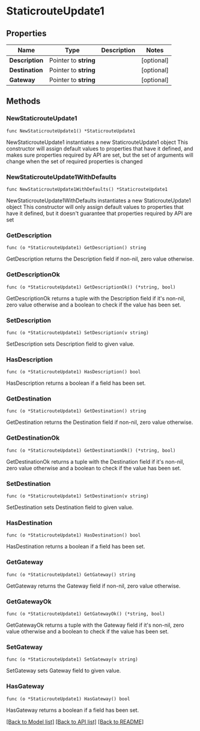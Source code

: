 # StaticrouteUpdate1

## Properties

Name | Type | Description | Notes
------------ | ------------- | ------------- | -------------
**Description** | Pointer to **string** |  | [optional] 
**Destination** | Pointer to **string** |  | [optional] 
**Gateway** | Pointer to **string** |  | [optional] 

## Methods

### NewStaticrouteUpdate1

`func NewStaticrouteUpdate1() *StaticrouteUpdate1`

NewStaticrouteUpdate1 instantiates a new StaticrouteUpdate1 object
This constructor will assign default values to properties that have it defined,
and makes sure properties required by API are set, but the set of arguments
will change when the set of required properties is changed

### NewStaticrouteUpdate1WithDefaults

`func NewStaticrouteUpdate1WithDefaults() *StaticrouteUpdate1`

NewStaticrouteUpdate1WithDefaults instantiates a new StaticrouteUpdate1 object
This constructor will only assign default values to properties that have it defined,
but it doesn't guarantee that properties required by API are set

### GetDescription

`func (o *StaticrouteUpdate1) GetDescription() string`

GetDescription returns the Description field if non-nil, zero value otherwise.

### GetDescriptionOk

`func (o *StaticrouteUpdate1) GetDescriptionOk() (*string, bool)`

GetDescriptionOk returns a tuple with the Description field if it's non-nil, zero value otherwise
and a boolean to check if the value has been set.

### SetDescription

`func (o *StaticrouteUpdate1) SetDescription(v string)`

SetDescription sets Description field to given value.

### HasDescription

`func (o *StaticrouteUpdate1) HasDescription() bool`

HasDescription returns a boolean if a field has been set.

### GetDestination

`func (o *StaticrouteUpdate1) GetDestination() string`

GetDestination returns the Destination field if non-nil, zero value otherwise.

### GetDestinationOk

`func (o *StaticrouteUpdate1) GetDestinationOk() (*string, bool)`

GetDestinationOk returns a tuple with the Destination field if it's non-nil, zero value otherwise
and a boolean to check if the value has been set.

### SetDestination

`func (o *StaticrouteUpdate1) SetDestination(v string)`

SetDestination sets Destination field to given value.

### HasDestination

`func (o *StaticrouteUpdate1) HasDestination() bool`

HasDestination returns a boolean if a field has been set.

### GetGateway

`func (o *StaticrouteUpdate1) GetGateway() string`

GetGateway returns the Gateway field if non-nil, zero value otherwise.

### GetGatewayOk

`func (o *StaticrouteUpdate1) GetGatewayOk() (*string, bool)`

GetGatewayOk returns a tuple with the Gateway field if it's non-nil, zero value otherwise
and a boolean to check if the value has been set.

### SetGateway

`func (o *StaticrouteUpdate1) SetGateway(v string)`

SetGateway sets Gateway field to given value.

### HasGateway

`func (o *StaticrouteUpdate1) HasGateway() bool`

HasGateway returns a boolean if a field has been set.


[[Back to Model list]](../README.md#documentation-for-models) [[Back to API list]](../README.md#documentation-for-api-endpoints) [[Back to README]](../README.md)


